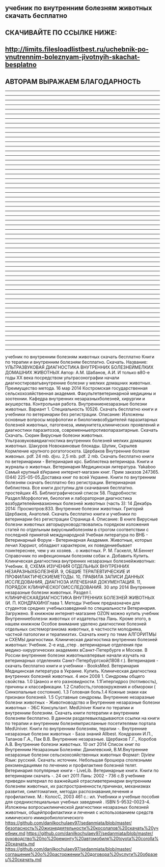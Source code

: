 учебник по внутренним болезням животных скачать бесплатно
--------------------------------------------------
СКАЧИВАЙТЕ ПО ССЫЛКЕ НИЖЕ:
--------------------------------------------------
http://limits.filesloadlistbest.ru/uchebnik-po-vnutrennim-boleznyam-jivotnyih-skachat-besplatno
--------------------------------------------------
АВТОРАМ ВЫРАЖАЕМ БЛАГОДАРНОСТЬ
--------------------------------------------------
--------------------------------------------------
--------------------------------------------------
--------------------------------------------------
--------------------------------------------------
--------------------------------------------------
--------------------------------------------------
--------------------------------------------------
--------------------------------------------------
--------------------------------------------------
--------------------------------------------------
--------------------------------------------------
--------------------------------------------------
--------------------------------------------------
--------------------------------------------------
--------------------------------------------------
--------------------------------------------------
--------------------------------------------------
--------------------------------------------------
--------------------------------------------------
--------------------------------------------------
--------------------------------------------------
--------------------------------------------------
--------------------------------------------------
--------------------------------------------------
--------------------------------------------------
--------------------------------------------------
--------------------------------------------------
--------------------------------------------------
--------------------------------------------------
--------------------------------------------------
--------------------------------------------------
--------------------------------------------------
--------------------------------------------------
--------------------------------------------------
--------------------------------------------------
--------------------------------------------------
--------------------------------------------------
--------------------------------------------------
--------------------------------------------------
--------------------------------------------------
--------------------------------------------------
--------------------------------------------------
--------------------------------------------------
--------------------------------------------------
--------------------------------------------------
--------------------------------------------------
--------------------------------------------------
--------------------------------------------------
--------------------------------------------------
--------------------------------------------------
--------------------------------------------------
--------------------------------------------------
--------------------------------------------------
--------------------------------------------------
--------------------------------------------------
--------------------------------------------------
--------------------------------------------------
учебник по внутренним болезням животных скачать бесплатно Книги по терапии и внутренним болезням бесплатно. Скачать. Название: УЛЬТРАЗВУКОВАЯ ДИАГНОСТИКА ВНУТРЕННИХ БОЛЕЗНЕЙМЕЛКИХ ДОМАШНИХ ЖИВОТНЫХ Автор: А.М. Шабанов, А.И.  И только в80-е годы XX века посредством ультрасонографии начали диагностироватьвнутренние болезни у мелких домашних животных. Преимущество метода. 16 мар 2014  Костромская государственная сельскохозяйственная академия. Факультетветеринарной медицины и зоотехнии. Кафедра внутренних незаразныхболезней, хирургии и акушерства. Контрольная работа. Внутренниенезаразные болезни животных. Вариант 1. Специальность 10526. Скачать бесплатно книги и учебники по ветеринарии без регистрации. Описание: Изложены основные вопросы морфологии и биологиивозбудителей паразитарных болезней животных, патогенеза, иммунитета,клинических проявлений и диагностики паразитозов, современныепротивопаразитарные. Скачать  Скачать. Сюрин Вирусные болезни животных. Ультразвуковаядиагностика внутренних болезней мелких домашних животных. Шакуров Новокаиновые блокады. Шупик, Скрылев Кормление крупного рогатогоскота. Щербаков Внутренние болезни живоных. pdf. 24 mb. djvu. 2,5 mb. pdf. 2 mb. Скачать бесплатно книги по ветеринариии - Ветеринария крс. Библиотека ветеринара. Книги и журналы о животных. Ветеринария  Медицинская литература. Yakaboo  Самый крупный вУкраине интернет-магазин книг. Прим заказов 247365.  (044) 225-05-05.Доставка книг по всей Украине. Книги по внутренним болезням скачать бесплатно без регистрации. Ветеринарная библиотека. Все книги доступны для скачивания бесплатно. простейших 45. Библиографический список 58. Подробности: Раздел:Морфология, биология и лабораторная диагностика возбудителейинвазионных болезней животных (часть 3): 14 Декабрь 2014: Просмотров:833. Внутренние болезни животных. Григорий Щербаков, Анатолий. Скачать бесплатно книги и учебники по ветеринарии без регистрации Страница 4.  Описание: В книге Вирусные болезни животных авторыруководствовались порядком изложения статей по отдельным вируснымболезням в строгом соответствии с последней принятой международной
Учебная литература по ВНБ - Ветеринарный Форум - Ветеринарная Академия. Животные, которых лечил Хэрриот, обладают характером, их поведениебывает поинтереснее, чем у их хозяев. . о животных. Р. М. Гаскелл, М.Беннет  Справочник по инфекционным болезням собак и. Добавить Купить. Клиническая диагностика внутренних незаразных болезнейживотных: Учебник. 8, СХЕМА ИЗУЧЕНИЯ ОТДЕЛЬНЫХ ВНУТРЕННИХ НЕЗАРАЗНЫХБОЛЕЗНЕЙ. 9, ОБЩИЕ ТЕРАПЕВТИЧЕСКИЕ И ПРОФИЛАКТИЧЕСКИЕМЕТОДЫ. 10, ПРАВИЛА ЗАПИСИ ДАННЫХ ИССЛЕДОВАНИЯ, ДИАГНОЗА ИЛЕЧЕБНАЯ ДОКУМЕНТАЦИЯ. 11, ПОРЯДОК КЛИНИЧЕСКОГОИССЛЕДОВАНИЯ. 30 апр 2014  Внутренние незаразные болезни животных.  Раздел I. КЛИНИЧЕСКАЯДИАГНОСТИКА ВНУТРЕННИХ БОЛЕЗНЕЙ ЖИВОТНЫХ (И. П. КОНДРАХИН)Глава 1. Методы  Учебник предназначен для студентов средних учебныхзаведений по специальности Ветеринария. Загружено. В книжном интернет-магазине OZON можно купить учебник Внутренниеболезни животных от издательства Лань. Кроме этого, в нашем книжном Особое внимание уделено диагностике болезней отдельных системорганизма животных, в частности молодняка, частной патологии и терапииэтих. Скачать книгу по теме АЛГОРИТМЫ и СХЕМЫ диагностики. Клиническая диагностика внутренних болезней животных: Учебник. 2-е изд.,стер . ветеринарные отделения при медико-хирургических академиях вСанкт-Петербурге и Москве. В России внутренние болезни животныхвпервые начали изучать на ветеринарных отделениях Санкт-Петербургской(1808 г.). Ветеринария - cкачать бесплатно книги и учебники  - BooksMed. Ветеринария  Медицинская литература в Украине. Купить. Клиническая диагностика внутренних болезней животных. 4 июн 2008  1. Синдромы общего свойства. 1.0 Цианоз и его разновидности. 1.1Гипергидроз (потливость), причины и классификации. 1.2 Слабость,головокружения и обмороки ( Синкопальные состояния). 1.3 Головная боль.1.4 Кожные знаки как признаки болезней. 1.5 Суставные синдромы. Внутренние незаразные болезни животных - Животноводство и
Внутренние незаразные болезни животных - ЭБС Консультант. MedUniver Книги по терапии и внутренним болезням. Скачать книги потерапии и внутренним болезням бесплатно. В данном разделевыкладываются ссылки на книги по терапии и внутренним болезнямприсланные посетителями портала MedUniver. Книги по внутренним болезням, терапии -. Внутренние незаразные болезни животных - База знаний Allbest. Кондрахин И.П., Таланов Г.А., Пак В.В. Внутренние незаразные. Щербаков Г.Г., Коробов А.В. Внутренние болезни животных. 10 окт 2014  Список книг по Внутренним Незаразным Болезням:  Данилевский, В.М.Внутренние незаразные болезни сельскохозяйственных животных Формат: Djview Язык: русский. Скачать: источник. Небольшая брошюра сполезными рекомендациями по лечению и профилактике болезней телят. Ветеринария  популярные книги - LiveLib. Ветеринарные книги. Книги по ветеринарии скачать -. 24 окт 2011  Лань: 2002 - 736 с.В учебнике приведен материал по важнейшей отрасливетеринарии  внутренним болезням животных, их распространенности,причинах, механизмах развития, симптоматике, методах распознавания,лечения и профилактике. М.: КолосС, 2003 461 с.: ил. Учебники и учебные пособия для среднихспециальных учебных заведений . ISBN 5-9532-0023-4. Изложены вопросыклинической диагностики незаразных болезней животных, общейпрофилактики и лечения с использованием средств химического имикробиологического
https://github.com/danilkochulaev97/sedanmiata/blob/master/безопасность%20жизнедеятельности%20косолапов%20скачать%20учебник.md
https://github.com/danilkochulaev97/sedanmiata/blob/master/руководство%20по%20ремонту%20автомобиля%20toyota%20corolla%20скачать.md
https://github.com/danilkochulaev97/sedanmiata/blob/master/соглашение%20о%20расторжении%20договора%20услуги%20образец%20скачать.md